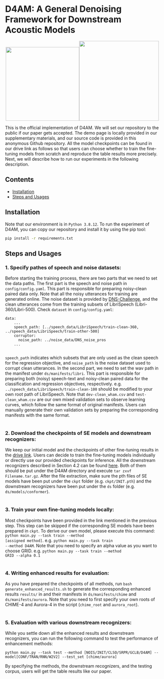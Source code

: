 # D4AM: A General Denoising Framework for Downstream Acoustic Models
<p align="center">
<img src="http://i.imgur.com/ysi9lu2.jpg" height="240"><img src="http://i.imgur.com/b8CFWsn.jpg" height="260">
</p>

This is the official implementation of D4AM. 
We will set our repository to the public if our paper gets accepted.
The demo page is locally provided in our supplementary materials, and our source code is provided in this anonymous Github repository.
All the model checkpoints can be found in our drive link as follows so that users can choose whether to train the fine-tuning models from scratch and reproduce the table results more precisely.
Next, we will describe how to run our experiments in the following description.

## Contents
- [Installation](#installation)
- [Steps and Usages](#steps-and-usages)

## Installation
Note that our environment is in ```Python 3.8.12```. To run the experiment of D4AM, you can copy our repository and install it by using the pip tool:
```bash
pip install -r requirements.txt
```

## Steps and Usages
### 1. Specify pathes of speech and noise datasets:
Before starting the training process, there are two parts that we need to set the data paths. 
The first part is the speech and noise path in <code>config/config.yaml</code>. 
This part is responsible for preparing noisy-clean paired data only.
Note that all the noisy utterances for training are generated online. 
The noise dataset is provided by [DNS-Challenge](https://github.com/microsoft/DNS-Challenge), and the clean utterances come from the training subsets of LibriSpeech (Libri-360/Libri-500). 
Check <code>dataset</code> in <code>config/config.yaml</code>:
   <pre><code>data:
    ...
    speech_path: [../speech_data/LibriSpeech/train-clean-360, ../speech_data/LibriSpeech/train-other-500]
    corruptor:
      noise_path: ../noise_data/DNS_noise_pros
    ...
    </code></pre>
<code>speech_path</code> indicates which subsets that are only used as the clean speech for the regression objective, and <code>noise_path</code> is the noise dataset used to corrupt clean utterances.
In the second part, we need to set the wav path in the manifest under <code>ds/manifests/libri</code>.
This part is responsible for preparing both (noisy) speech-text and noisy-clean paired data for the classification and regression objectives, respectively. 
e.g. <code>../speech_data/LibriSpeech/train-clean-100</code> should be modified to your own root path of LibriSpeech.
Note that <code>dev-clean_wham.csv</code> and <code>test-clean_wham.csv</code> are our own mixed validation sets to observe learning curves, which follow the same format of original manifests.
Users can manually generate their own validation sets by preparing the corresponding manifests with the same format.
<br><br>

### 2. Download the checkpoints of SE models and downstream recognizers:
We keep our initial model and the checkpoints of other fine-tuning results in the [drive link]().
Users can decide to train the fine-tuning models individually or directly use our provided checkpoints for inference. 
All the downstream recognizers described in Section 4.2 can be found [here]().
Both of them should be put under the D4AM directory and execute <code>tar zxvf Filename.tar.gz</code>.
After the file extraction, make sure the pth files of SE models have been put under the <code>ckpt</code> folder (e.g. <code>ckpt/INIT.pth</code>) and the downstream recognizers have been put under the <code>ds</code> folder (e.g. <code>ds/models/conformer</code>).
<br><br>

### 3. Train your own fine-tuning models locally:
Most checkpoints have been provided in the link mentioned in the previous step.
This step can be skipped if the corresponding SE models have been prepared in <code>ckpt</code>.
To derive our own model, please execute this command: <code>python main.py --task train --method [assigned method]</code>.
e.g. <code>python main.py --task train --method D4AM</code>.
Note that you need to specify an alpha value as you want to choose GRID. e.g. <code>python main.py --task train --method GRID --alpha 0.1</code>
<br><br>

### 4. Writing enhanced results for evaluation:
As you have prepared the checkpoints of all methods, run <code>bash generate_enhanced_results.sh</code> to generate the corresponding enhanced results <code>results/</code> in and their manifests in <code>ds/manifests/chime</code> and <code>ds/manifests/aurora</code>.
Note that you need to first specify your own roots of CHIME-4 and Aurora-4 in the script (<code>chime_root</code> and <code>aurora_root</code>).
<br><br>

### 5. Evaluation with various downstream recognizers:
While you settle down all the enhanced results and downstream recognizers, you can run the following command to test the performance of enhancement methods:
<pre><code>python main.py --task test --method [NOIS/INIT/CLSO/SRPR/GCLB/D4AM] --model[CONF/TRAN/RNN/W2V2] --test_set [chime/aurora]</code></pre>
By specifying the methods, the downstream recognizers, and the testing corpus, users will get the table results like our paper.
